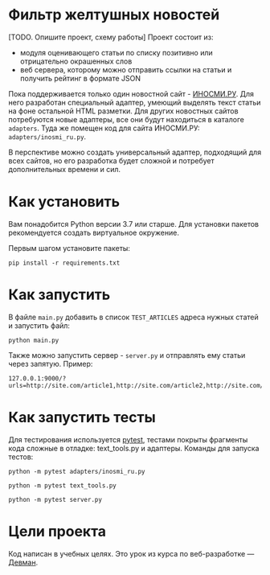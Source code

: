 # Фильтр желтушных новостей

[TODO. Опишите проект, схему работы]
Проект состоит из:
* модуля оценивающего статьи по списку позитивно или отрицательно окрашенных слов
* веб сервера, которому можно отправить ссылки на статьи и получить рейтинг в формате JSON

Пока поддерживается только один новостной сайт - [ИНОСМИ.РУ](https://inosmi.ru/). Для него разработан специальный адаптер, умеющий выделять текст статьи на фоне остальной HTML разметки. Для других новостных сайтов потребуются новые адаптеры, все они будут находиться в каталоге `adapters`. Туда же помещен код для сайта ИНОСМИ.РУ: `adapters/inosmi_ru.py`.

В перспективе можно создать универсальный адаптер, подходящий для всех сайтов, но его разработка будет сложной и потребует дополнительных времени и сил.

# Как установить

Вам понадобится Python версии 3.7 или старше. Для установки пакетов рекомендуется создать виртуальное окружение.

Первым шагом установите пакеты:

```python3
pip install -r requirements.txt
```

# Как запустить

В файле `main.py` добавить в список `TEST_ARTICLES` адреса нужных статей и запустить
файл:
```python3
python main.py
```
Также можно запустить сервер - `server.py` и отправлять ему статьи через запятую.
Пример:
```
127.0.0.1:9000/?urls=http://site.com/article1,http://site.com/article2,http://site.com/article3,
```

# Как запустить тесты

Для тестирования используется [pytest](https://docs.pytest.org/en/latest/), тестами покрыты фрагменты кода сложные в отладке: text_tools.py и адаптеры. Команды для запуска тестов:

```
python -m pytest adapters/inosmi_ru.py
```

```
python -m pytest text_tools.py
```
```
python -m pytest server.py
```


# Цели проекта

Код написан в учебных целях. Это урок из курса по веб-разработке — [Девман](https://dvmn.org).
